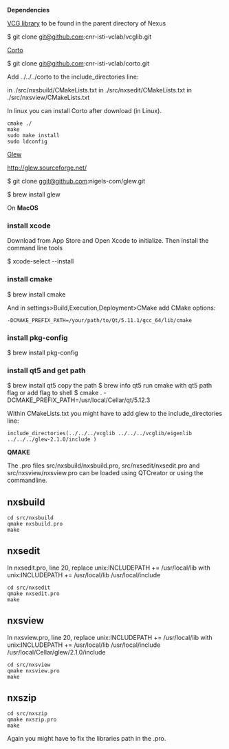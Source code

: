**Dependencies**

[VCG library](https://github.com/cnr-isti-vclab/vcglib) to be found in the parent directory of Nexus

$ git clone git@github.com:cnr-isti-vclab/vcglib.git

[Corto](https://github.com/cnr-isti-vclab/corto)

$ git clone git@github.com:cnr-isti-vclab/corto.git

Add  ../../../corto to the include_directories line:

in ./src/nxsbuild/CMakeLists.txt
in ./src/nxsedit/CMakeLists.txt
in ./src/nxsview/CMakeLists.txt

In linux you can install Corto after download (in Linux).

```
cmake ./
make
sudo make install
sudo ldconfig
```

[Glew](https://github.com/nigels-com/glew)

http://glew.sourceforge.net/

$ git clone ggit@github.com:nigels-com/glew.git

$ brew install glew

On **MacOS**
### install xcode

  Download from App Store and Open Xcode to initialize.
  Then install the command line tools

  $ xcode-select --install

### install cmake

  $ brew install cmake

  And in settings>Build,Execution,Deployment>CMake add CMake options:

  ```
  -DCMAKE_PREFIX_PATH=/your/path/to/Qt/5.11.1/gcc_64/lib/cmake
  ```

### install pkg-config

  $ brew install pkg-config

### install qt5 and get path

  $ brew install qt5
  copy the path
  $ brew info qt5
  run cmake with qt5 path flag or add flag to shell
  $ cmake . -DCMAKE_PREFIX_PATH=/usr/local/Cellar/qt/5.12.3

Within CMakeLists.txt you might have to add  glew to the include_directories line:
```
include_directories(../../../vcglib ../../../vcglib/eigenlib ../../../glew-2.1.0/include )
```


**QMAKE**

The .pro files src/nxsbuild/nxsbuild.pro, src/nxsedit/nxsedit.pro and src/nxsview/nxsview.pro can be loaded using QTCreator or using the commandline.

## nxsbuild
```
cd src/nxsbuild
qmake nxsbuild.pro
make
```

## nxsedit
In nxsedit.pro, line 20,
replace     unix:INCLUDEPATH += /usr/local/lib
with        unix:INCLUDEPATH += /usr/local/lib /usr/local/include

```
cd src/nxsedit
qmake nxsedit.pro
make
```

## nxsview
In nxsview.pro, line 20,
replace     unix:INCLUDEPATH += /usr/local/lib
with        unix:INCLUDEPATH += /usr/local/lib /usr/local/include /usr/local/Cellar/glew/2.1.0/include

```
cd src/nxsview
qmake nxsview.pro
make
```

## nxszip
```
cd src/nxszip
qmake nxszip.pro
make
```

Again you might have to fix the libraries path in the .pro.
